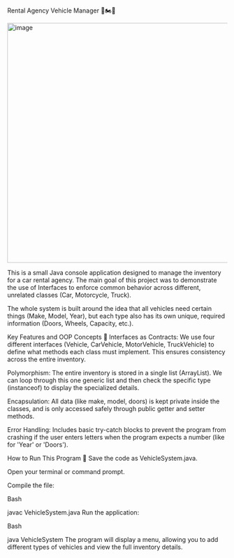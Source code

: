 Rental Agency Vehicle Manager 🚗🏍️🚛

<img width="676" height="548" alt="image" src="https://github.com/user-attachments/assets/8c166a57-ceba-4011-aba0-62e65869f862" />


This is a small Java console application designed to manage the inventory for a car rental agency. The main goal of this project was to demonstrate the use of Interfaces to enforce common behavior across different, unrelated classes (Car, Motorcycle, Truck).

The whole system is built around the idea that all vehicles need certain things (Make, Model, Year), but each type also has its own unique, required information (Doors, Wheels, Capacity, etc.).

Key Features and OOP Concepts 🔑
Interfaces as Contracts: We use four different interfaces (Vehicle, CarVehicle, MotorVehicle, TruckVehicle) to define what methods each class must implement. This ensures consistency across the entire inventory.

Polymorphism: The entire inventory is stored in a single list (ArrayList<Vehicle>). We can loop through this one generic list and then check the specific type (instanceof) to display the specialized details.

Encapsulation: All data (like make, model, doors) is kept private inside the classes, and is only accessed safely through public getter and setter methods.

Error Handling: Includes basic try-catch blocks to prevent the program from crashing if the user enters letters when the program expects a number (like for 'Year' or 'Doors').

How to Run This Program 🚀
Save the code as VehicleSystem.java.

Open your terminal or command prompt.

Compile the file:

Bash

javac VehicleSystem.java
Run the application:

Bash

java VehicleSystem
The program will display a menu, allowing you to add different types of vehicles and view the full inventory details.
